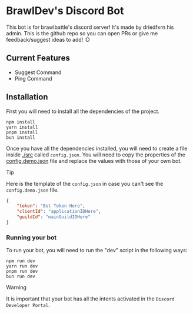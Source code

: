 # BrawlDev's Discord Bot

This bot is for brawlbattle's discord server! It's made by driedfxrn his admin. This is the github repo so you can open PRs or give me feedback/suggest ideas to add! :D

## Current Features

-   Suggest Command
-   Ping Command

## Installation

First you will need to install all the dependencies of the project.

```shell
npm install
yarn install
pnpm install
bun install
```

Once you have all the dependencies installed, you will need to create a file inside [./src](./src/) called `config.json`. You will need to copy the properties of the [config.demo.json](./src/config.demo.json) file and replace the values with those of your own bot.

> [!TIP]
> Here is the template of the `config.json` in case you can't see the `config.demo.json` file.
>
> ```json
> {
>     "token": "Bot Token Here",
>     "clientId": "applicationIDHere",
>     "guildId": "mainGuildIDHere"
> }
> ```

### Running your bot

To run your bot, you will need to run the "dev" script in the following ways:

```shell
npm run dev
yarn run dev
pnpm run dev
bun run dev
```

> [!WARNING]
> It is important that your bot has all the intents activated in the `Discord Developer Portal`.
